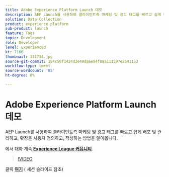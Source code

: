 ```yaml
---
title: Adobe Experience Platform Launch 데모
description: AEP Launch를 사용하여 클라이언트측 마케팅 및 광고 태그를 빠르고 쉽게 배포 및 관리하고, 확장을 사용자 정의하고, 작성하는 방법을 알아봅니다. 이 세션은 Adobe Developers Live 컨텐츠 이벤트의 일부로 전달되었습니다.
solution: Data Collection
product: experience platform
sub-product: launch
feature: Tags
topic: Development
role: Developer
level: Experienced
kt: 7166
thumbnail: 331734.jpg
source-git-commit: 184c50f1424d2e49da6e84f88a111397e2541153
workflow-type: tm+mt
source-wordcount: '85'
ht-degree: 0%

---
```



# Adobe Experience Platform Launch 데모

AEP Launch를 사용하여 클라이언트측 마케팅 및 광고 태그를 빠르고 쉽게 배포 및 관리하고, 확장을 사용자 정의하고, 작성하는 방법을 알아봅니다.

에서 대화 계속 **[Experience League 커뮤니티](http://adobe.ly/36Yd3v6)**.

>[!VIDEO](https://video.tv.adobe.com/v/331734/?quality=12&learn=on&hidetitle=true)

클릭 **[여기](/help/adobe-developers-live/assets/experience-platform-launch-demo.pdf)** ( 세션 슬라이드 참조)
